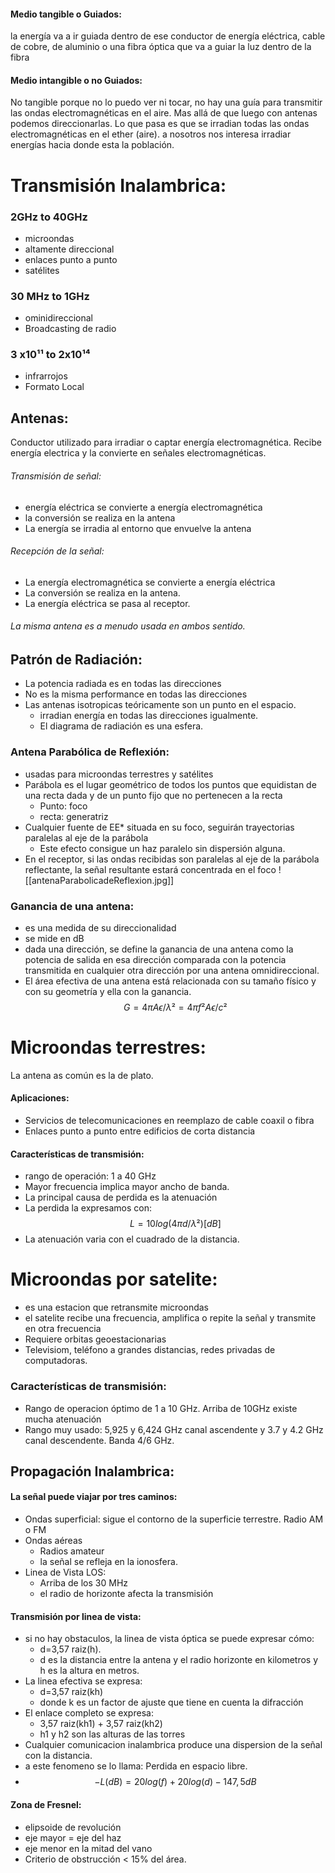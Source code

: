 #### Medio tangible o Guiados: 
la energía va a ir guiada dentro de ese conductor de energía eléctrica, cable de cobre, de aluminio o una fibra óptica que va a guiar la luz dentro de la fibra 
#### Medio intangible o no Guiados:
No tangible porque no lo puedo ver ni tocar, no hay una guía para transmitir las ondas electromagnéticas en el aire. Mas allá de que luego con antenas podemos direccionarlas. Lo que pasa es que se irradian todas las ondas electromagnéticas en el ether (aire).
a nosotros nos interesa irradiar energías hacia donde esta la población.
# Transmisión Inalambrica:
### 2GHz to 40GHz
- microondas
- altamente direccional
- enlaces punto a punto
- satélites
### 30 MHz to 1GHz
- ominidireccional
- Broadcasting de radio
### 3 x10¹¹ to 2x10¹⁴
- infrarrojos
- Formato Local

## Antenas:
Conductor utilizado para irradiar o captar energía electromagnética. Recibe energía electrica y la convierte en señales electromagnéticas.
###### Transmisión de señal:
- energía eléctrica se convierte a energía electromagnética
- la conversión se realiza en la antena
- La energía se irradia al entorno que envuelve la antena
###### Recepción de la señal:
- La energía electromagnética se convierte a energía eléctrica
- La conversión se realiza en la antena.
- La energía eléctrica se pasa al receptor.
###### La misma antena es a menudo usada en ambos sentido.
## Patrón de Radiación:
- La potencia radiada es en todas las direcciones
- No es la misma performance en todas las direcciones
- Las antenas isotropicas teóricamente son un punto en el espacio.
	- irradian energía en todas las direcciones igualmente.
	- El diagrama de radiación es una esfera.
### Antena Parabólica de Reflexión:
- usadas para microondas terrestres y satélites
- Parábola es el lugar geométrico de todos los puntos que equidistan de una recta dada y de un punto fijo que no pertenecen a la recta
	- Punto: foco
	- recta: generatriz
- Cualquier fuente de EE* situada en su foco, seguirán trayectorias paralelas al eje de la parábola
	- Este efecto consigue un haz paralelo sin dispersión alguna.
- En el receptor, si las ondas recibidas son paralelas al eje de la parábola reflectante, la señal resultante estará concentrada en el foco
![[antenaParabolicadeReflexion.jpg]]
### Ganancia de una antena:
- es una medida de su direccionalidad
- se mide en dB
- dada una dirección, se define la ganancia de una antena como la potencia de salida en esa dirección comparada con la potencia transmitida en cualquier otra dirección por una antena omnidireccional.
- El área efectiva de una antena está relacionada con su tamaño físico y con su geometría y ella con la ganancia. 
$$G = 4π Aϵ / λ² = 4π f² Aϵ / c²$$
# Microondas terrestres:
La antena as común es la de plato.
#### Aplicaciones:
- Servicios de telecomunicaciones en reemplazo de cable coaxil o fibra
- Enlaces punto a punto entre edificios de corta distancia
#### Características de transmisión:
- rango de operación: 1 a 40 GHz
- Mayor frecuencia implica mayor ancho de banda.
- La principal causa de perdida es la atenuación
- La perdida la expresamos con:
$$L = 10log(4πd/λ²)[dB]$$
- La atenuación varia con el cuadrado de la distancia.
# Microondas por satelite:
- es una estacion que retransmite microondas
- el satelite recibe una frecuencia, amplifica o repite la señal y transmite en otra frecuencia
- Requiere orbitas geoestacionarias
- Televisiom, teléfono a grandes distancias, redes privadas de computadoras.
### Características de transmisión:
- Rango de operacion óptimo de 1 a 10 GHz.
Arriba de 10GHz existe mucha atenuación
- Rango muy usado: 5,925 y 6,424 GHz canal ascendente y 3.7 y 4.2 GHz canal descendente. Banda 4/6 GHz.
## Propagación Inalambrica:
#### La señal puede viajar por tres caminos:
- Ondas superficial: sigue el contorno de la superficie terrestre. Radio AM o FM
- Ondas aéreas
	- Radios amateur
	- la señal se refleja en la ionosfera.
- Linea de Vista LOS:
	- Arriba de los 30 MHz
	- el radio de horizonte afecta la transmisión
#### Transmisión por linea de vista:
- si no hay obstaculos, la linea de vista óptica se puede expresar cómo:
	- d=3,57 raiz(h).
	- d es la distancia entre la antena y el radio horizonte en kilometros y h es la altura en metros.
- La linea efectiva se expresa:
	- d=3,57 raiz(kh)
	- donde k es un factor de ajuste que tiene en cuenta la difracción
- El enlace completo se expresa:
	- 3,57 raiz(kh1) + 3,57 raiz(kh2)
	- h1 y h2 son las alturas de las torres
- Cualquier comunicacion inalambrica produce una dispersion de la señal con la distancia.
- a este fenomeno se lo llama: Perdida en espacio libre. 
- $$- L(dB) = 20 log(f) + 20 log(d) - 147,5 dB$$
#### Zona de Fresnel:
- elipsoide de revolución
- eje mayor = eje del haz
- eje menor en la mitad del vano
- Criterio de obstrucción < 15% del área.
